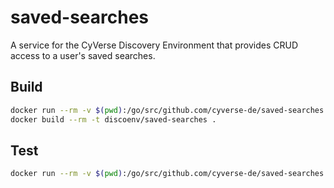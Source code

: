 # saved-searches

A service for the CyVerse Discovery Environment that provides CRUD access to a user's saved searches.

## Build

```bash
docker run --rm -v $(pwd):/go/src/github.com/cyverse-de/saved-searches -w /go/src/github.com/cyverse-de/saved-searches golang:1.6 go build -v
docker build --rm -t discoenv/saved-searches .
```

## Test

```bash
docker run --rm -v $(pwd):/go/src/github.com/cyverse-de/saved-searches -w /go/src/github.com/cyverse-de/saved-searches golang:1.6 go test
```
